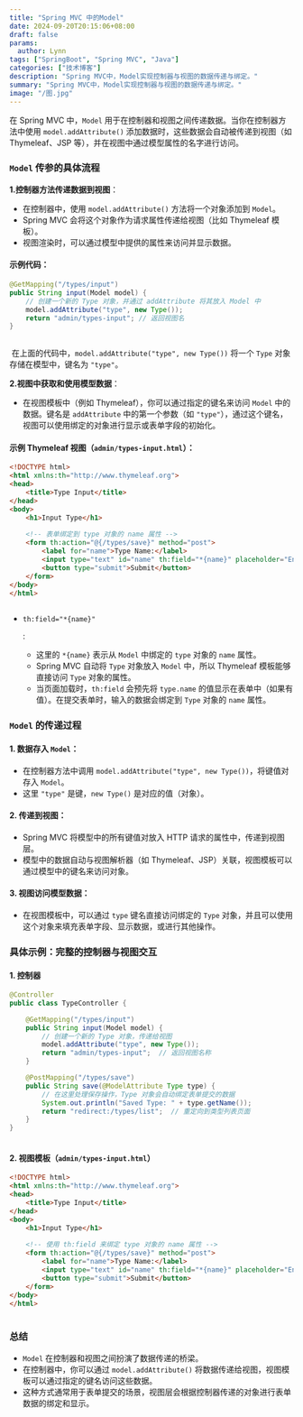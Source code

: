 ```yaml
---
title: "Spring MVC 中的Model"
date: 2024-09-20T20:15:06+08:00
draft: false 
params: 
  author: Lynn
tags: ["SpringBoot", "Spring MVC", "Java"]
categories: ["技术博客"]
description: "Spring MVC中，Model实现控制器与视图的数据传递与绑定。"
summary: "Spring MVC中，Model实现控制器与视图的数据传递与绑定。"
image: "/图.jpg"
---
```




在 Spring MVC 中，`Model` 用于在控制器和视图之间传递数据。当你在控制器方法中使用 `model.addAttribute()` 添加数据时，这些数据会自动被传递到视图（如 Thymeleaf、JSP 等），并在视图中通过模型属性的名字进行访问。

### `Model` 传参的具体流程

**1.控制器方法传递数据到视图**：

- 在控制器中，使用 `model.addAttribute()` 方法将一个对象添加到 `Model`。
- Spring MVC 会将这个对象作为请求属性传递给视图（比如 Thymeleaf 模板）。
- 视图渲染时，可以通过模型中提供的属性来访问并显示数据。

#### 示例代码：

```java
@GetMapping("/types/input") 
public String input(Model model) { 
    // 创建一个新的 Type 对象，并通过 addAttribute 将其放入 Model 中 
    model.addAttribute("type", new Type()); 
    return "admin/types-input"; // 返回视图名 
}
```

![点击并拖拽以移动](data:image/gif;base64,R0lGODlhAQABAPABAP///wAAACH5BAEKAAAALAAAAAABAAEAAAICRAEAOw==)

​    在上面的代码中，`model.addAttribute("type", new Type())` 将一个 `Type` 对象存储在模型中，键名为 `"type"`。

**2.视图中获取和使用模型数据**：

- 在视图模板中（例如 Thymeleaf），你可以通过指定的键名来访问 `Model` 中的数据。键名是 `addAttribute` 中的第一个参数（如 `"type"`），通过这个键名，视图可以使用绑定的对象进行显示或表单字段的初始化。

#### 示例 Thymeleaf 视图（`admin/types-input.html`）：

```html
<!DOCTYPE html>
<html xmlns:th="http://www.thymeleaf.org">
<head>
    <title>Type Input</title>
</head>
<body>
    <h1>Input Type</h1>
    
    <!-- 表单绑定到 type 对象的 name 属性 -->
    <form th:action="@{/types/save}" method="post">
        <label for="name">Type Name:</label>
        <input type="text" id="name" th:field="*{name}" placeholder="Enter type name">
        <button type="submit">Submit</button>
    </form>
</body>
</html>
```

![点击并拖拽以移动](data:image/gif;base64,R0lGODlhAQABAPABAP///wAAACH5BAEKAAAALAAAAAABAAEAAAICRAEAOw==)

- `th:field="*{name}"`

  : 	

  - 这里的 `*{name}` 表示从 `Model` 中绑定的 `type` 对象的 `name` 属性。
  - Spring MVC 自动将 `Type` 对象放入 `Model` 中，所以 Thymeleaf 模板能够直接访问 `Type` 对象的属性。
  - 当页面加载时，`th:field` 会预先将 `type.name` 的值显示在表单中（如果有值）。在提交表单时，输入的数据会绑定到 `Type` 对象的 `name` 属性。

### `Model` 的传递过程

#### 1. **数据存入 `Model`**：

- 在控制器方法中调用 `model.addAttribute("type", new Type())`，将键值对存入 `Model`。
- 这里 `"type"` 是键，`new Type()` 是对应的值（对象）。

#### 2. **传递到视图**：

- Spring MVC 将模型中的所有键值对放入 HTTP 请求的属性中，传递到视图层。
- 模型中的数据自动与视图解析器（如 Thymeleaf、JSP）关联，视图模板可以通过模型中的键名来访问对象。

#### 3. **视图访问模型数据**：

- 在视图模板中，可以通过 `type` 键名直接访问绑定的 `Type` 对象，并且可以使用这个对象来填充表单字段、显示数据，或进行其他操作。

### 具体示例：完整的控制器与视图交互

#### 1. 控制器

```java
@Controller
public class TypeController {

    @GetMapping("/types/input")
    public String input(Model model) {
        // 创建一个新的 Type 对象，传递给视图
        model.addAttribute("type", new Type());
        return "admin/types-input";  // 返回视图名称
    }

    @PostMapping("/types/save")
    public String save(@ModelAttribute Type type) {
        // 在这里处理保存操作，Type 对象会自动绑定表单提交的数据
        System.out.println("Saved Type: " + type.getName());
        return "redirect:/types/list";  // 重定向到类型列表页面
    }
}
```

![点击并拖拽以移动](data:image/gif;base64,R0lGODlhAQABAPABAP///wAAACH5BAEKAAAALAAAAAABAAEAAAICRAEAOw==)

#### 2. 视图模板（`admin/types-input.html`）

```html
<!DOCTYPE html>
<html xmlns:th="http://www.thymeleaf.org">
<head>
    <title>Type Input</title>
</head>
<body>
    <h1>Input Type</h1>
    
    <!-- 使用 th:field 来绑定 type 对象的 name 属性 -->
    <form th:action="@{/types/save}" method="post">
        <label for="name">Type Name:</label>
        <input type="text" id="name" th:field="*{name}" placeholder="Enter type name">
        <button type="submit">Submit</button>
    </form>
</body>
</html>
```

![点击并拖拽以移动](data:image/gif;base64,R0lGODlhAQABAPABAP///wAAACH5BAEKAAAALAAAAAABAAEAAAICRAEAOw==)

### 总结

- `Model` 在控制器和视图之间扮演了数据传递的桥梁。
- 在控制器中，你可以通过 `model.addAttribute()` 将数据传递给视图，视图模板可以通过指定的键名访问这些数据。
- 这种方式通常用于表单提交的场景，视图层会根据控制器传递的对象进行表单数据的绑定和显示。